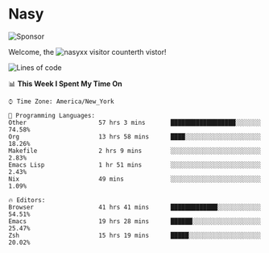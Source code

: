 # Nasy

<!--
<p align="center">
<img height="200" src="https://github-readme-stats.vercel.app/api?username=nasyxx&count_private=true&show_icons=true&theme=dracula&include_all_commits=true"/>
<img height="200" src="https://github-readme-stats.vercel.app/api/top-langs/?username=nasyxx&theme=dracula&hide=html,jupyter+notebook&count_private=true&show_icons=true"/>
</p>

  
----------------
-->

![Sponsor](https://img.shields.io/static/v1.svg?label=Sponsor&message=%E2%9D%A4&logo=GitHub&style=flat&color=pink)
 
Welcome, the ![nasyxx visitor counter](https://count.getloli.com/get/@nasyxx?theme=rule34)th vistor!
 
<!--START_SECTION:waka-->
![Lines of code](https://img.shields.io/badge/From%20Hello%20World%20I%27ve%20Written-5.4%20million%20lines%20of%20code-blue)

📊 **This Week I Spent My Time On** 

```text
⌚︎ Time Zone: America/New_York

💬 Programming Languages: 
Other                    57 hrs 3 mins       ██████████████████░░░░░░░   74.58% 
Org                      13 hrs 58 mins      ████░░░░░░░░░░░░░░░░░░░░░   18.26% 
Makefile                 2 hrs 9 mins        ░░░░░░░░░░░░░░░░░░░░░░░░░   2.83% 
Emacs Lisp               1 hr 51 mins        ░░░░░░░░░░░░░░░░░░░░░░░░░   2.43% 
Nix                      49 mins             ░░░░░░░░░░░░░░░░░░░░░░░░░   1.09%

🔥 Editors: 
Browser                  41 hrs 41 mins      █████████████░░░░░░░░░░░░   54.51% 
Emacs                    19 hrs 28 mins      ██████░░░░░░░░░░░░░░░░░░░   25.47% 
Zsh                      15 hrs 19 mins      █████░░░░░░░░░░░░░░░░░░░░   20.02%

```


<!--END_SECTION:waka-->

<!-- ![visitors](https://visitor-badge.laobi.icu/badge?page_id=nasyxx.nasyxx) -->
